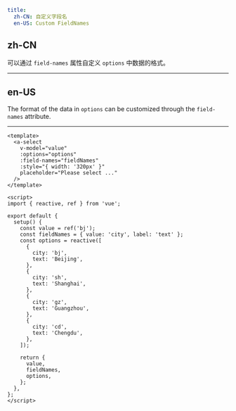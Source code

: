 ```yaml
title:
  zh-CN: 自定义字段名
  en-US: Custom FieldNames
```

## zh-CN

可以通过 `field-names` 属性自定义 `options` 中数据的格式。

---

## en-US

The format of the data in `options` can be customized through the `field-names` attribute.

---

```vue
<template>
  <a-select
    v-model="value"
    :options="options"
    :field-names="fieldNames"
    :style="{ width: '320px' }"
    placeholder="Please select ..."
  />
</template>

<script>
import { reactive, ref } from 'vue';

export default {
  setup() {
    const value = ref('bj');
    const fieldNames = { value: 'city', label: 'text' };
    const options = reactive([
      {
        city: 'bj',
        text: 'Beijing',
      },
      {
        city: 'sh',
        text: 'Shanghai',
      },
      {
        city: 'gz',
        text: 'Guangzhou',
      },
      {
        city: 'cd',
        text: 'Chengdu',
      },
    ]);

    return {
      value,
      fieldNames,
      options,
    };
  },
};
</script>
```
